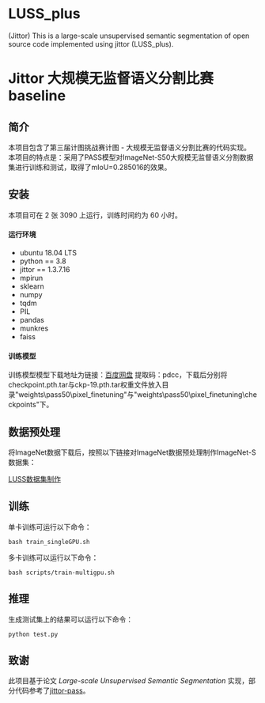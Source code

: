 # LUSS_plus
(Jittor) This is a large-scale unsupervised semantic segmentation of open source code implemented using jittor (LUSS_plus).

# Jittor 大规模无监督语义分割比赛 baseline


## 简介

本项目包含了第三届计图挑战赛计图 - 大规模无监督语义分割比赛的代码实现。本项目的特点是：采用了PASS模型对ImageNet-S50大规模无监督语义分割数据集进行训练和测试，取得了mIoU=0.285016的效果。

## 安装 

本项目可在 2 张 3090 上运行，训练时间约为 60 小时。

#### 运行环境

- ubuntu 18.04 LTS
- python == 3.8
- jittor == 1.3.7.16
- mpirun
- sklearn
- numpy
- tqdm
- PIL
- pandas
- munkres
- faiss

#### 训练模型

训练模型模型下载地址为链接：[百度网盘](https://pan.baidu.com/s/1E_gc3rGZtV0Ibf3X463ChA) 提取码：pdcc，下载后分别将checkpoint.pth.tar与ckp-19.pth.tar权重文件放入目录"weights\pass50\pixel_finetuning"与"weights\pass50\pixel_finetuning\checkpoints"下。

## 数据预处理

将ImageNet数据下载后，按照以下链接对ImageNet数据预处理制作ImageNet-S数据集：

[LUSS数据集制作](https://github.com/LUSSeg/ImageNet-S)

## 训练


单卡训练可运行以下命令：

```
bash train_singleGPU.sh
```

多卡训练可以运行以下命令：

```
bash scripts/train-multigpu.sh
```

## 推理


生成测试集上的结果可以运行以下命令：

```
python test.py
```

## 致谢

此项目基于论文 *Large-scale Unsupervised Semantic Segmentation* 实现，部分代码参考了[jittor-pass](https://github.com/LUSSeg/PASS/tree/jittor)。
